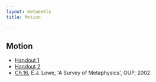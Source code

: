 ```yaml
---
layout: metweekly
title: Motion

---
```



## Motion

+ [Handout 1](Zeno.pdf)
+ [Handout 2](Zeno2.pdf)
+ [Ch.16,](LoweZeno.pdf) E.J. Lowe, 'A Survey of Metaphysics', OUP, 2002